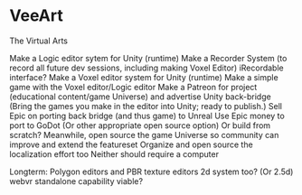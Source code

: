# VeeArt
The Virtual Arts

Make a Logic editor sytem for Unity (runtime)
Make a Recorder System (to record all future dev sessions, including making Voxel Editor)
	iRecordable interface?
Make a Voxel editor system for Unity (runtime)
Make a simple game with the Voxel editor/Logic editor
Make a Patreon for project (educational content/game Universe) and advertise Unity back-bridge
	(Bring the games you make in the editor into Unity; ready to publish.)
Sell Epic on porting back bridge (and thus game) to Unreal
Use Epic money to port to GoDot (Or other appropriate open source option)
	Or build from scratch?
Meanwhile, open source the game Universe so community can improve and extend the featureset
	Organize and open source the localization effort too
	Neither should require a computer

Longterm:
	Polygon editors and PBR texture editors
	2d system too?  (Or 2.5d)
	webvr standalone capability viable?
